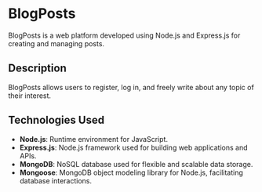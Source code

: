 # BlogPosts

BlogPosts is a web platform developed using Node.js and Express.js for creating and managing posts.

## Description

BlogPosts allows users to register, log in, and freely write about any topic of their interest.

## Technologies Used

- **Node.js**: Runtime environment for JavaScript.
- **Express.js**: Node.js framework used for building web applications and APIs.
- **MongoDB**: NoSQL database used for flexible and scalable data storage.
- **Mongoose**: MongoDB object modeling library for Node.js, facilitating database interactions.


